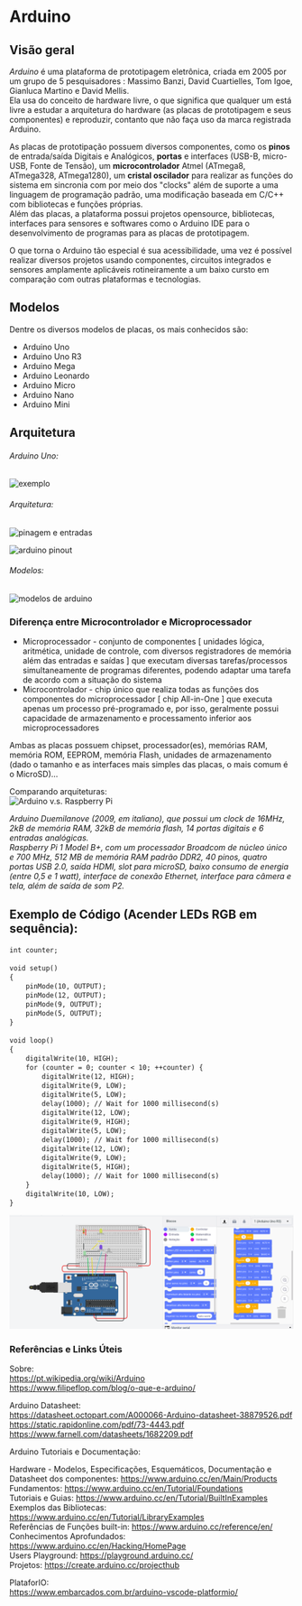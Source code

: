 # Arduino


## Visão geral

_Arduino_ é uma plataforma de prototipagem eletrônica, criada em 2005 por um grupo de 5 pesquisadores : Massimo Banzi, David Cuartielles, Tom Igoe, Gianluca Martino e David Mellis.  
Ela usa do conceito de hardware livre, o que significa que qualquer um está livre a estudar a arquitetura do hardware (as placas de prototipagem e seus componentes) e reproduzir, contanto que não faça uso da marca registrada Arduino.  

As placas de prototipação possuem diversos componentes, como os **pinos** de entrada/saída Digitais e Analógicos, **portas** e interfaces (USB-B, micro-USB, Fonte de Tensão), um **microcontrolador** Atmel (ATmega8, ATmega328, ATmega1280), um **cristal oscilador** para realizar as funções do sistema em sincronia com por meio dos "clocks" além de suporte a uma linguagem de programação padrão, uma modificação baseada em C/C++ com bibliotecas e funções próprias.  
Além das placas, a plataforma possui projetos opensource, bibliotecas, interfaces para sensores e softwares como o Arduino IDE para o desenvolvimento de programas para as placas de prototipagem.  

O que torna o Arduino tão especial é sua acessibilidade, uma vez é possível realizar diversos projetos usando componentes, circuitos integrados e sensores amplamente aplicáveis rotineiramente a um baixo cursto em comparação com outras plataformas e tecnologias.  


## Modelos

Dentre os diversos modelos de placas, os mais conhecidos são:

* Arduino Uno  
* Arduino Uno R3  
* Arduino Mega  
* Arduino Leonardo  
* Arduino Micro  
* Arduino Nano  
* Arduino Mini  


## Arquitetura

###### Arduino Uno:  

![exemplo](https://d3b8hk1o42ev08.cloudfront.net/wp-content/uploads/2018/05/arduino-2168193_960_720.png)  

###### Arquitetura:  

![pinagem e entradas](https://www.electrofun.pt/blog/wp-content/uploads/2018/04/pinagem.png)  

![arduino pinout](http://4.bp.blogspot.com/-XLwbtKbSaYo/UdPD7RHMEGI/AAAAAAAAABg/mtylLXdbIWY/s961/ARDUINO_V2.png)  

###### Modelos:  

![modelos de arduino](https://electropeak.com/learn/wp-content/uploads/2019/08/Arduino-Buying-Guide-Arduino-Dimensions.jpg)  


### Diferença entre Microcontrolador e Microprocessador

* Microprocessador - conjunto de componentes [ unidades lógica, aritmética, unidade de controle, com diversos registradores de memória além das entradas e saídas ] que executam diversas tarefas/processos simultaneamente de programas diferentes, podendo adaptar uma tarefa de acordo com a situação do sistema  
* Microcontrolador - chip único que realiza todas as funções dos componentes do microprocessador [ chip All-in-One ] que executa apenas um processo pré-programado e, por isso, geralmente possui capacidade de armazenamento e processamento inferior aos microprocessadores  

Ambas as placas possuem chipset, processador(es), memórias RAM, memória ROM, EEPROM, memória Flash, unidades de armazenamento (dado o tamanho e as interfaces mais simples das placas, o mais comum é o MicroSD)...  

Comparando arquiteturas:  
![Arduino v.s. Raspberry Pi](https://media-ecn.s3.amazonaws.com/embedded_image/2017/12/171211-%20Arduino%20Vs%20Raspberry%20Pi.jpg)  

_Arduino Duemilanove (2009, em italiano), que possui um clock de 16MHz, 2kB de memória RAM, 32kB de memória flash, 14 portas digitais e 6 entradas analógicas._  
_Raspberry Pi 1 Model B+, com um processador Broadcom de núcleo único e 700 MHz, 512 MB de memória RAM padrão DDR2, 40 pinos, quatro portas USB 2.0, saída HDMI, slot para microSD, baixo consumo de energia (entre 0,5 e 1 watt), interface de conexão Ethernet, interface para câmera e tela, além de saída de som P2._  

## Exemplo de Código (Acender LEDs RGB em sequência):

```
int counter;

void setup()
{
	pinMode(10, OUTPUT);
	pinMode(12, OUTPUT);
	pinMode(9, OUTPUT);
	pinMode(5, OUTPUT);
}

void loop()
{
	digitalWrite(10, HIGH);
	for (counter = 0; counter < 10; ++counter) {
		digitalWrite(12, HIGH);
		digitalWrite(9, LOW);
		digitalWrite(5, LOW);
		delay(1000); // Wait for 1000 millisecond(s)
		digitalWrite(12, LOW);
		digitalWrite(9, HIGH);
		digitalWrite(5, LOW);
		delay(1000); // Wait for 1000 millisecond(s)
		digitalWrite(12, LOW);
		digitalWrite(9, LOW);
		digitalWrite(5, HIGH);
		delay(1000); // Wait for 1000 millisecond(s)
	}
	digitalWrite(10, LOW);
}
```

![pisca-pisca](./img/tinkercad.png)  


### Referências e Links Úteis

Sobre:  
https://pt.wikipedia.org/wiki/Arduino  
https://www.filipeflop.com/blog/o-que-e-arduino/  

Arduino Datasheet:  
https://datasheet.octopart.com/A000066-Arduino-datasheet-38879526.pdf  
https://static.rapidonline.com/pdf/73-4443.pdf  
https://www.farnell.com/datasheets/1682209.pdf  

Arduino Tutoriais e Documentação:  

Hardware - Modelos, Especificações, Esquemáticos, Documentação e Datasheet dos componentes: https://www.arduino.cc/en/Main/Products  
Fundamentos: https://www.arduino.cc/en/Tutorial/Foundations  
Tutoriais e Guias: https://www.arduino.cc/en/Tutorial/BuiltInExamples  
Exemplos das Bibliotecas: https://www.arduino.cc/en/Tutorial/LibraryExamples  
Referências de Funções built-in: https://www.arduino.cc/reference/en/  
Conhecimentos Aprofundados: https://www.arduino.cc/en/Hacking/HomePage  
Users Playground: https://playground.arduino.cc/  
Projetos: https://create.arduino.cc/projecthub  

PlataforIO:  
https://www.embarcados.com.br/arduino-vscode-platformio/  


